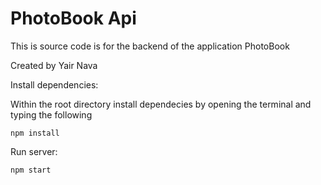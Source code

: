 # PhotoBook Api
This is source code is for the backend of the application PhotoBook

Created by Yair Nava

Install dependencies:

Within the root directory install dependecies by opening the terminal and typing the following 
    
    npm install

Run server:

    npm start
